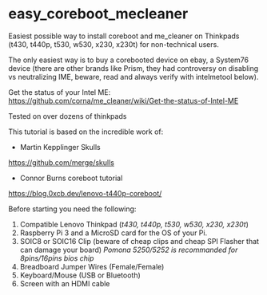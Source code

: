 # easy_coreboot_mecleaner
Easiest possible way to install coreboot and me_cleaner on Thinkpads (t430, t440p, t530, w530, x230, x230t) for non-technical users.

The only easiest way is to buy a corebooted device on ebay, a System76 device (there are other brands like Prism, they had controversy on disabling vs neutralizing IME, beware, read and always verify with intelmetool below). 

Get the status of your Intel ME: https://github.com/corna/me_cleaner/wiki/Get-the-status-of-Intel-ME

Tested on over dozens of thinkpads

This tutorial is based on the incredible work of:

- Martin Kepplinger Skulls

https://github.com/merge/skulls

- Connor Burns coreboot tutorial 

https://blog.0xcb.dev/lenovo-t440p-coreboot/

Before starting you need the following:

1. Compatible Lenovo Thinkpad (*t430, t440p, t530, w530, x230, x230t*)
2. Raspberry Pi 3 and a MicroSD card for the OS of your Pi.
3. SOIC8 or SOIC16 Clip (beware of cheap clips and cheap SPI Flasher that can damage your board) *Pomona 5250/5252 is recommanded for 8pins/16pins bios chip*
4. Breadboard Jumper Wires (Female/Female)
5. Keyboard/Mouse (USB or Bluetooth)
6. Screen with an HDMI cable
